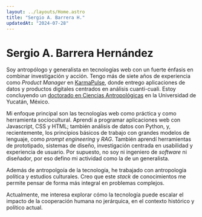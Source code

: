 ```yaml
---
layout: ../layouts/Home.astro
title: "Sergio A. Barrera H."
updatedAt: "2024-07-28"
---
```


# Sergio A. Barrera Hernández

Soy antropólogo y generalista en tecnologías web con un fuerte énfasis en combinar investigación y acción. Tengo más de siete años de experiencia como *Product Manager* en [KarmaPulse](https://karmapulse.com/), donde entrego aplicaciones de datos y productos digitales centrados en análisis cuanti-cuali. Estoy concluyendo un [doctorado en Ciencias Antropológicas](https://antropologia.uady.mx/antro-oferta-educativa/doctorado-ciencias-antropologicas) en la Universidad de Yucatán, México.

Mi enfoque principal son las tecnologías web como práctica y como herramienta sociocultural. Aprendí a programar aplicaciones web con Javascript, CSS y HTML; también análisis de datos con Python, y, recientemente, los principios básicos de trabajo con grandes modelos de lenguaje, como *prompt engineering* y *RAG*. También aprendí herramientas de prototipado, sistemas de diseño, investigación centrada en usabilidad y experiencia de usuario. Por supuesto, no soy ni ingeniero de *software* ni diseñador, por eso defino mi actividad como la de un generalista.

Además de antropolgoía de la tecnología, he trabajado con antropología política y estudios culturales. Creo que este *stack* de conocimientos me permite pensar de forma más integral en problemas complejos.

Actualmente, me interesa explorar cómo la tecnología puede escalar el impacto de la cooperación humana no jerárquica, en el contexto histórico y político actual.

<!--Proyectos, intereses-->
